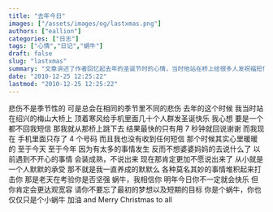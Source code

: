 ```yaml
---
title: "去年今日"
images: ["/assets/images/og/lastxmas.png"]
authors: ["eallion"]
categories: ["日志"]
tags: ["心情","日记","蜗牛"]
draft: false
slug: "lastxmas"
summary: "文章讲述了作者回忆起去年的圣诞节时的心情，当时他站在桥上给很多人发祝福短信，但只有几个人回复。现在他手机里只存着 4 个号码，并且没有收到任何短信。作者表示以前遇到不开心的事情会装作成熟，而现在更加不愿意说出来。然后他鼓励自己要坚强、达观和宽容，不要忘记最初的梦想和目标。最后祝大家圣诞快乐。"
date: "2010-12-25 12:25:22"
lastmod: "2010-12-25 12:25:22"
---
```


悲伤不是季节性的
可是总会在相同的季节里不同的悲伤
去年的这个时候
我当时站在绍兴的梅山大桥上
顶着寒风给手机里面几十个人群发圣诞快乐
我心想
要是一个都不回我短信
那我就从那桥上跳下去
结果最快的只有用 7 秒钟就回说谢谢
而我现在
手机里面只存了 4 个号码
而且我也没有收到任何短信
那个时候其实心里暖暖的
至于今天
至于今年
因为有太多的事情发生
反而不想婆婆妈妈的去说什么了
以前遇到不开心的事情
会装成熟，不说出来
现在那肯定更加不愿说出来了
从小就是一个人默默的承受
那不就是我一直养成的默默么
各种莫名其妙的事情堆积起来打击你
那是老天在考验你是否坚强
蜗牛，我相信你
明年今日你不一定就会快乐
但你肯定会更达观宽容
请你不要忘了最初的梦想以及短期的目标
你是个蜗牛，你也仅仅只是个小蜗牛
加油
and Merry Christmas to all
